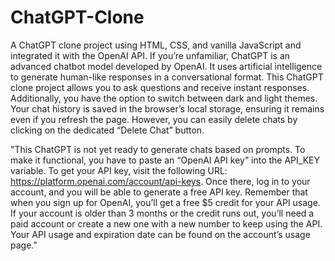 # ChatGPT-Clone
 
A ChatGPT clone project using HTML, CSS, and vanilla JavaScript and integrated it with the OpenAI API. If you’re unfamiliar, ChatGPT is an advanced chatbot model developed by OpenAI. It uses artificial intelligence to generate human-like responses in a conversational format. This ChatGPT clone project allows you to ask questions and receive instant responses. Additionally, you have the option to switch between dark and light themes. Your chat history is saved in the browser’s local storage, ensuring it remains even if you refresh the page. However, you can easily delete chats by clicking on the dedicated “Delete Chat” button.

"This ChatGPT is not yet ready to generate chats based on prompts. To make it functional, you have to paste an “OpenAI API key” into the API_KEY variable. To get your API key, visit the following URL: https://platform.openai.com/account/api-keys. Once there, log in to your account, and you will be able to generate a free API key. Remember that when you sign up for OpenAI, you’ll get a free $5 credit for your API usage. If your account is older than 3 months or the credit runs out, you’ll need a paid account or create a new one with a new number to keep using the API. Your API usage and expiration date can be found on the account’s usage page."

